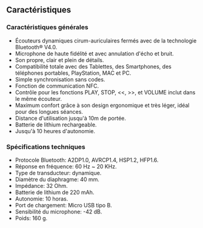 ## Caractéristiques


### Caractéristiques générales

* Écouteurs dynamiques cirum-auriculaires fermés avec de la technologie Bluetooth® V4.0.
* Microphone de haute fidélité et avec annulation d'écho et bruit.
* Son propre, clair et plein de détails.
* Compatibilité totale avec des Tablettes, des Smartphones, des téléphones portables, PlayStation, MAC et PC.
* Simple synchronisation sans codes.
* Fonction de communication NFC.
* Contrôle pour les fonctions PLAY, STOP, <<, >>, et VOLUME inclut dans le même écouteur.
* Maximum confort grâce à son design ergonomique et très léger, idéal pour des longues séances.
* Distance d'utilisation jusqu'à 10m de portée.
* Batterie de lithium rechargeable.
* Jusqu'à 10 heures d'autonomie.


### Spécifications techniques

* Protocole Bluetooth: A2DP1.0, AVRCP1.4, HSP1.2, HFP1.6.
* Réponse en fréquence: 60 Hz ~ 20 KHz.
* Type de transducteur: dynamique.
* Diamètre du diaphragme: 40 mm.
* Impédance: 32 Ohm.
* Batterie de lithium de 220 mAh.
* Autonomie: 10 horas.
* Port de chargement: Micro USB tipo B.
* Sensibilité du microphone: -42 dB.
* Poids: 160 g.
